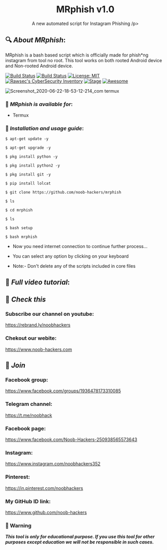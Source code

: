 <h1 align="center">MRphish v1.0</h1>
<p align="center">
      A new automated script for Instagram Phishing
/p>

## 🔍 ***About MRphish***:

MRphish is a bash based script which is officially made for phish*ng instagram from tool no root. This tool works on both rooted Android device and Non-rooted Android device.

[![Build Status](https://img.shields.io/github/stars/noob-hackers/ighack.svg)](https://github.com/noob-hackers/mrphish)
[![Build Status](https://img.shields.io/github/forks/noob-hackers/ighack.svg)](https://github.com/noob-hackers/mrphish)
[![License: MIT](https://img.shields.io/github/license/noob-hackers/ighack.svg)](https://github.com/noob-hackers/mrphish)
[![Rawsec's CyberSecurity Inventory](https://inventory.rawsec.ml/img/badges/Rawsec-inventoried-FF5050_flat.svg)](https://inventory.rawsec.ml/tools.html#mrphish)
[![Stage](https://img.shields.io/badge/Release-Stable-brightgreen.svg)]()
[![Awesome](https://awesome.re/badge.svg)](https://awesome.re)

![Screenshot_2020-06-22-18-53-12-214_com termux](https://user-images.githubusercontent.com/49580304/94989403-63bc1280-0529-11eb-93ae-e5ce0e290cb0.jpg)


### 📌 ***MRphish is available for***:

* Termux

### 📌 ***Installation and usage guide***:
```
$ apt-get update -y
```
```
$ apt-get upgrade -y
```
```
$ pkg install python -y 
```
```
$ pkg install python2 -y
```
```
$ pkg install git -y
```
```
$ pip install lolcat
```
```
$ git clone https://github.com/noob-hackers/mrphish
```
```
$ ls
```
```
$ cd mrphish
```
```
$ ls
```
```
$ bash setup
```
```
$ bash mrphish
```
* Now you need internet connection to continue further process...

* You can select any option by clicking on your keyboard

* Note:- Don't delete any of the scripts included in core files

## 📌 ***Full video tutorial***:

## 🔗 ***Check this***

### Subscribe our channel on youtube:
https://rebrand.ly/noobhackers

### Chekout our webite:
https://www.noob-hackers.com

## 👥 ***Join***

### Facebook group: 
https://www.facebook.com/groups/1936478173310085

### Telegram channel:
https://t.me/noobhack

### Facebook page:
https://www.facebook.com/Noob-Hackers-250938565573643

### Instagram: 
https://www.instagram.com/noobhackers352

### Pinterest:
https://in.pinterest.com/noobhackers

### My GitHub ID link:
https://www.github.com/noob-hackers

### 📢 Warning

***This tool is only for educational purpose. If you use this tool for other purposes except education we will not be responsible in such cases.***
